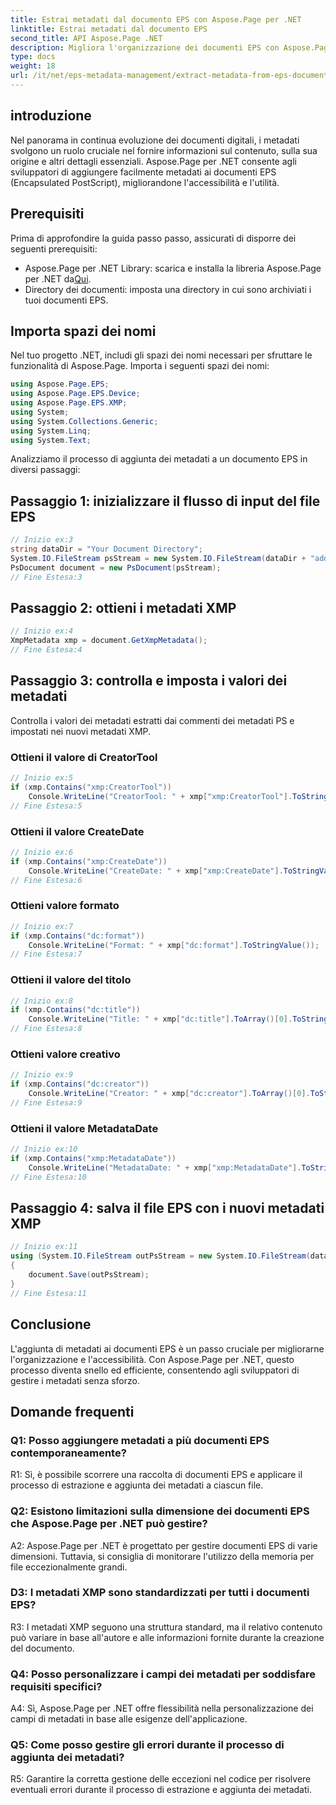 ```yaml
---
title: Estrai metadati dal documento EPS con Aspose.Page per .NET
linktitle: Estrai metadati dal documento EPS
second_title: API Aspose.Page .NET
description: Migliora l'organizzazione dei documenti EPS con Aspose.Page per .NET. Aggiungi facilmente metadati per migliorare l'accessibilità e il recupero delle informazioni.
type: docs
weight: 18
url: /it/net/eps-metadata-management/extract-metadata-from-eps-document/
---
```

## introduzione

Nel panorama in continua evoluzione dei documenti digitali, i metadati svolgono un ruolo cruciale nel fornire informazioni sul contenuto, sulla sua origine e altri dettagli essenziali. Aspose.Page per .NET consente agli sviluppatori di aggiungere facilmente metadati ai documenti EPS (Encapsulated PostScript), migliorandone l'accessibilità e l'utilità.

## Prerequisiti

Prima di approfondire la guida passo passo, assicurati di disporre dei seguenti prerequisiti:

-  Aspose.Page per .NET Library: scarica e installa la libreria Aspose.Page per .NET da[Qui](https://releases.aspose.com/page/net/).
- Directory dei documenti: imposta una directory in cui sono archiviati i tuoi documenti EPS.

## Importa spazi dei nomi

Nel tuo progetto .NET, includi gli spazi dei nomi necessari per sfruttare le funzionalità di Aspose.Page. Importa i seguenti spazi dei nomi:

```csharp
using Aspose.Page.EPS;
using Aspose.Page.EPS.Device;
using Aspose.Page.EPS.XMP;
using System;
using System.Collections.Generic;
using System.Linq;
using System.Text;
```

Analizziamo il processo di aggiunta dei metadati a un documento EPS in diversi passaggi:

## Passaggio 1: inizializzare il flusso di input del file EPS

```csharp
// Inizio ex:3
string dataDir = "Your Document Directory";
System.IO.FileStream psStream = new System.IO.FileStream(dataDir + "add_input.eps", System.IO.FileMode.Open, System.IO.FileAccess.Read);
PsDocument document = new PsDocument(psStream);
// Fine Estesa:3
```

## Passaggio 2: ottieni i metadati XMP

```csharp
// Inizio ex:4
XmpMetadata xmp = document.GetXmpMetadata();
// Fine Estesa:4
```

## Passaggio 3: controlla e imposta i valori dei metadati

Controlla i valori dei metadati estratti dai commenti dei metadati PS e impostati nei nuovi metadati XMP.

### Ottieni il valore di CreatorTool

```csharp
// Inizio ex:5
if (xmp.Contains("xmp:CreatorTool"))
    Console.WriteLine("CreatorTool: " + xmp["xmp:CreatorTool"].ToStringValue());
// Fine Estesa:5
```

### Ottieni il valore CreateDate

```csharp
// Inizio ex:6
if (xmp.Contains("xmp:CreateDate"))
    Console.WriteLine("CreateDate: " + xmp["xmp:CreateDate"].ToStringValue());
// Fine Estesa:6
```

### Ottieni valore formato

```csharp
// Inizio ex:7
if (xmp.Contains("dc:format"))
    Console.WriteLine("Format: " + xmp["dc:format"].ToStringValue());
// Fine Estesa:7
```

### Ottieni il valore del titolo

```csharp
// Inizio ex:8
if (xmp.Contains("dc:title"))
    Console.WriteLine("Title: " + xmp["dc:title"].ToArray()[0].ToStringValue());
// Fine Estesa:8
```

### Ottieni valore creativo

```csharp
// Inizio ex:9
if (xmp.Contains("dc:creator"))
    Console.WriteLine("Creator: " + xmp["dc:creator"].ToArray()[0].ToStringValue());
// Fine Estesa:9
```

### Ottieni il valore MetadataDate

```csharp
// Inizio ex:10
if (xmp.Contains("xmp:MetadataDate"))
    Console.WriteLine("MetadataDate: " + xmp["xmp:MetadataDate"].ToStringValue());
// Fine Estesa:10
```

## Passaggio 4: salva il file EPS con i nuovi metadati XMP

```csharp
// Inizio ex:11
using (System.IO.FileStream outPsStream = new System.IO.FileStream(dataDir + "add_output.eps", System.IO.FileMode.Create, System.IO.FileAccess.Write))
{
    document.Save(outPsStream);
}
// Fine Estesa:11
```

## Conclusione

L'aggiunta di metadati ai documenti EPS è un passo cruciale per migliorarne l'organizzazione e l'accessibilità. Con Aspose.Page per .NET, questo processo diventa snello ed efficiente, consentendo agli sviluppatori di gestire i metadati senza sforzo.

## Domande frequenti

### Q1: Posso aggiungere metadati a più documenti EPS contemporaneamente?

R1: Sì, è possibile scorrere una raccolta di documenti EPS e applicare il processo di estrazione e aggiunta dei metadati a ciascun file.

### Q2: Esistono limitazioni sulla dimensione dei documenti EPS che Aspose.Page per .NET può gestire?

A2: Aspose.Page per .NET è progettato per gestire documenti EPS di varie dimensioni. Tuttavia, si consiglia di monitorare l'utilizzo della memoria per file eccezionalmente grandi.

### D3: I metadati XMP sono standardizzati per tutti i documenti EPS?

R3: I metadati XMP seguono una struttura standard, ma il relativo contenuto può variare in base all'autore e alle informazioni fornite durante la creazione del documento.

### Q4: Posso personalizzare i campi dei metadati per soddisfare requisiti specifici?

A4: Sì, Aspose.Page per .NET offre flessibilità nella personalizzazione dei campi di metadati in base alle esigenze dell'applicazione.

### Q5: Come posso gestire gli errori durante il processo di aggiunta dei metadati?

R5: Garantire la corretta gestione delle eccezioni nel codice per risolvere eventuali errori durante il processo di estrazione e aggiunta dei metadati.